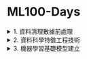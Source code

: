 # ML100-Days
<details>
<summary>1. 資料清理數據前處理</summary>
  
  #### Day_001 資料介紹與評估指標
  #### Day_002 EDA-1/讀取資料 EDA: Data summary
  #### Day_003 3-1如何新建一個 dataframe? 3-2 如何讀取其他資料? (非 csv 的資料)
  #### Day_004 EDA: 欄位的資料類型介紹及處理
  #### Day_005 EDA: 資料分佈
  #### Day_006 EDA: Outlier 及處理
  #### Day_007 常用的數值取代：中位數與分位數 連續數值標準化
  #### Day_008 DataFrame operation Data frame merge/常用的 DataFrame 操作
  #### Day_009 EDA: correlation/相關係數簡介
  #### Day_010 EDA from Correlation
  #### Day_011 EDA: 不同數值範圍間的特徵如何檢視/繪圖與樣式 Kernel Density Estimation
  #### Day_012 EDA: 把連續型變數離散化
  #### Day_013 把連續的變數離散化
  #### Day_014 Subplots
  #### Day_015 Heatmap & Grid-plot
  #### Day_016 模型初體驗 Logistic Regression
</details>

<details>
<summary>2. 資料科學特徵工程技術</summary>
  
  #### Day_017 特徵工程簡介
  #### Day_018 特徵類型
  #### Day_019 數值型特徵 - 補缺失值與標準化
  #### Day_020 數值型特徵 - 去除離群值
  #### Day_021 數值型特徵 - 去除偏態
  #### Day_022 類別型特徵 - 基礎處理
  #### Day_023 類別型特徵 - 均值編碼
  #### Day_024 類別型特徵 - 其他進階處理
  #### Day_025 時間型特徵
  #### Day_026 特徵組合 - 數值與數值組合
  #### Day_027 特徵組合 - 類別與數值組合
  #### Day_028 特徵選擇
  #### Day_029 特徵評估
  #### Day_030 分類型特徵優化 - 葉編碼
</details>

<details>
<summary>3. 機器學習基礎模型建立</summary>
  
  #### Day_031 機器學習概論
  #### Day_032 機器學習-流程與步驟
  #### Day_033 機器如何學習? 
  #### Day_034 
  #### Day_035 
  #### Day_036 
  #### Day_037 
  #### Day_038 
  #### Day_039 
  #### Day_040 
  #### Day_041 
  #### Day_042 
  #### Day_043 
  #### Day_044 
</details>
  
